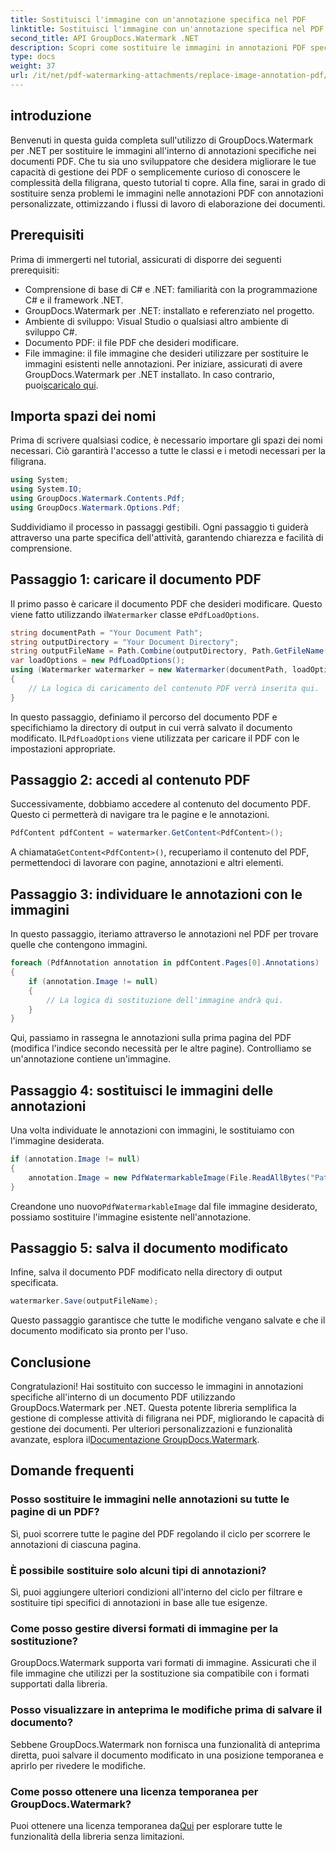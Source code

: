 ```yaml
---
title: Sostituisci l'immagine con un'annotazione specifica nel PDF
linktitle: Sostituisci l'immagine con un'annotazione specifica nel PDF
second_title: API GroupDocs.Watermark .NET
description: Scopri come sostituire le immagini in annotazioni PDF specifiche utilizzando GroupDocs.Watermark per .NET. Questa guida dettagliata copre tutto, dal caricamento dei documenti al salvataggio delle modifiche.
type: docs
weight: 37
url: /it/net/pdf-watermarking-attachments/replace-image-annotation-pdf/
---
```

## introduzione
Benvenuti in questa guida completa sull'utilizzo di GroupDocs.Watermark per .NET per sostituire le immagini all'interno di annotazioni specifiche nei documenti PDF. Che tu sia uno sviluppatore che desidera migliorare le tue capacità di gestione dei PDF o semplicemente curioso di conoscere le complessità della filigrana, questo tutorial ti copre. Alla fine, sarai in grado di sostituire senza problemi le immagini nelle annotazioni PDF con annotazioni personalizzate, ottimizzando i flussi di lavoro di elaborazione dei documenti.
## Prerequisiti
Prima di immergerti nel tutorial, assicurati di disporre dei seguenti prerequisiti:
- Comprensione di base di C# e .NET: familiarità con la programmazione C# e il framework .NET.
- GroupDocs.Watermark per .NET: installato e referenziato nel progetto.
- Ambiente di sviluppo: Visual Studio o qualsiasi altro ambiente di sviluppo C#.
- Documento PDF: il file PDF che desideri modificare.
- File immagine: il file immagine che desideri utilizzare per sostituire le immagini esistenti nelle annotazioni.
 Per iniziare, assicurati di avere GroupDocs.Watermark per .NET installato. In caso contrario, puoi[scaricalo qui](https://releases.groupdocs.com/Watermark/net/).
## Importa spazi dei nomi
Prima di scrivere qualsiasi codice, è necessario importare gli spazi dei nomi necessari. Ciò garantirà l'accesso a tutte le classi e i metodi necessari per la filigrana.
```csharp
using System;
using System.IO;
using GroupDocs.Watermark.Contents.Pdf;
using GroupDocs.Watermark.Options.Pdf;
```
Suddividiamo il processo in passaggi gestibili. Ogni passaggio ti guiderà attraverso una parte specifica dell'attività, garantendo chiarezza e facilità di comprensione.
## Passaggio 1: caricare il documento PDF
 Il primo passo è caricare il documento PDF che desideri modificare. Questo viene fatto utilizzando il`Watermarker` classe e`PdfLoadOptions`.

```csharp
string documentPath = "Your Document Path";
string outputDirectory = "Your Document Directory";
string outputFileName = Path.Combine(outputDirectory, Path.GetFileName(documentPath));
var loadOptions = new PdfLoadOptions();
using (Watermarker watermarker = new Watermarker(documentPath, loadOptions))
{
    // La logica di caricamento del contenuto PDF verrà inserita qui.
}
```
 In questo passaggio, definiamo il percorso del documento PDF e specifichiamo la directory di output in cui verrà salvato il documento modificato. IL`PdfLoadOptions` viene utilizzata per caricare il PDF con le impostazioni appropriate.
## Passaggio 2: accedi al contenuto PDF
Successivamente, dobbiamo accedere al contenuto del documento PDF. Questo ci permetterà di navigare tra le pagine e le annotazioni.

```csharp
PdfContent pdfContent = watermarker.GetContent<PdfContent>();
```
 A chiamata`GetContent<PdfContent>()`, recuperiamo il contenuto del PDF, permettendoci di lavorare con pagine, annotazioni e altri elementi.
## Passaggio 3: individuare le annotazioni con le immagini
In questo passaggio, iteriamo attraverso le annotazioni nel PDF per trovare quelle che contengono immagini.

```csharp
foreach (PdfAnnotation annotation in pdfContent.Pages[0].Annotations)
{
    if (annotation.Image != null)
    {
        // La logica di sostituzione dell'immagine andrà qui.
    }
}
```
Qui, passiamo in rassegna le annotazioni sulla prima pagina del PDF (modifica l'indice secondo necessità per le altre pagine). Controlliamo se un'annotazione contiene un'immagine.
## Passaggio 4: sostituisci le immagini delle annotazioni
Una volta individuate le annotazioni con immagini, le sostituiamo con l'immagine desiderata.

```csharp
if (annotation.Image != null)
{
    annotation.Image = new PdfWatermarkableImage(File.ReadAllBytes("Path to Your Image File"));
}
```
 Creandone uno nuovo`PdfWatermarkableImage` dal file immagine desiderato, possiamo sostituire l'immagine esistente nell'annotazione.
## Passaggio 5: salva il documento modificato
Infine, salva il documento PDF modificato nella directory di output specificata.

```csharp
watermarker.Save(outputFileName);
```
Questo passaggio garantisce che tutte le modifiche vengano salvate e che il documento modificato sia pronto per l'uso.
## Conclusione
Congratulazioni! Hai sostituito con successo le immagini in annotazioni specifiche all'interno di un documento PDF utilizzando GroupDocs.Watermark per .NET. Questa potente libreria semplifica la gestione di complesse attività di filigrana nei PDF, migliorando le capacità di gestione dei documenti. Per ulteriori personalizzazioni e funzionalità avanzate, esplora il[Documentazione GroupDocs.Watermark](https://reference.groupdocs.com/Watermark/net/).
## Domande frequenti
### Posso sostituire le immagini nelle annotazioni su tutte le pagine di un PDF?
Sì, puoi scorrere tutte le pagine del PDF regolando il ciclo per scorrere le annotazioni di ciascuna pagina.
### È possibile sostituire solo alcuni tipi di annotazioni?
Sì, puoi aggiungere ulteriori condizioni all'interno del ciclo per filtrare e sostituire tipi specifici di annotazioni in base alle tue esigenze.
### Come posso gestire diversi formati di immagine per la sostituzione?
GroupDocs.Watermark supporta vari formati di immagine. Assicurati che il file immagine che utilizzi per la sostituzione sia compatibile con i formati supportati dalla libreria.
### Posso visualizzare in anteprima le modifiche prima di salvare il documento?
Sebbene GroupDocs.Watermark non fornisca una funzionalità di anteprima diretta, puoi salvare il documento modificato in una posizione temporanea e aprirlo per rivedere le modifiche.
### Come posso ottenere una licenza temporanea per GroupDocs.Watermark?
 Puoi ottenere una licenza temporanea da[Qui](https://purchase.groupdocs.com/temporary-license/) per esplorare tutte le funzionalità della libreria senza limitazioni.